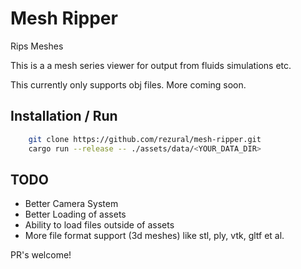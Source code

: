 # Mesh Ripper

Rips Meshes

This is a a mesh series viewer for output from fluids simulations etc.

This currently only supports obj files. More coming soon.

## Installation / Run

```sh
    git clone https://github.com/rezural/mesh-ripper.git
    cargo run --release -- ./assets/data/<YOUR_DATA_DIR>
```

## TODO

* Better Camera System
* Better Loading of assets
* Ability to load files outside of assets
* More file format support (3d meshes) like stl, ply, vtk, gltf et al.

PR's welcome!